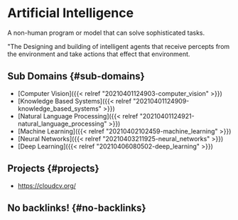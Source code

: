 # Artificial Intelligence


A non-human program or model that can solve sophisticated tasks.

"The Designing and building of intelligent agents that receive percepts from the environment and take actions that effect that environment.


## Sub Domains {#sub-domains}

-   [Computer Vision]({{< relref "20210401124903-computer_vision" >}})
-   [Knowledge Based Systems]({{< relref "20210401124909-knowledge_based_systems" >}})
-   [Natural Language Processing]({{< relref "20210401124921-natural_language_processing" >}})
-   [Machine Learning]({{< relref "20210402102459-machine_learning" >}})
-   [Neural Networks]({{< relref "20210403211925-neural_networks" >}})
-   [Deep Learning]({{< relref "20210406080502-deep_learning" >}})


## Projects {#projects}

-   <https://cloudcv.org/>


## No backlinks! {#no-backlinks}
